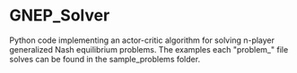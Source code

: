# GNEP_Solver
Python code implementing an actor-critic algorithm for solving n-player generalized Nash equilibrium problems. The examples each "problem_" file solves can be found in the sample_problems folder.
